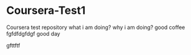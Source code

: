 # Coursera-Test1
Coursera test repository
what i am doing?
why i am doing?
good coffee
fgfdfdgfdgf
good day
<html>
  gfttftf
